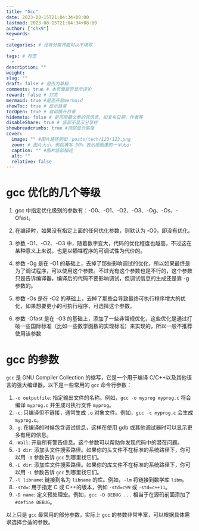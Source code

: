 ```yaml
---
title: "Gcc"
date: 2023-08-15T21:04:34+08:00
lastmod: 2023-08-15T21:04:34+08:00
author: ["chx9"]
keywords:
  -
categories: # 没有分类界面可以不填写
  -
tags: # 标签
  -
description: ""
weight:
slug: ""
draft: false # 是否为草稿
comments: true # 本页面是否显示评论
reward: false # 打赏
mermaid: true #是否开启mermaid
showToc: true # 显示目录
TocOpen: true # 自动展开目录
hidemeta: false # 是否隐藏文章的元信息，如发布日期、作者等
disableShare: true # 底部不显示分享栏
showbreadcrumbs: true #顶部显示路径
cover:
  image: "" #图片路径例如：posts/tech/123/123.png
  zoom: # 图片大小，例如填写 50% 表示原图像的一半大小
  caption: "" #图片底部描述
  alt: ""
  relative: false
---
```


# gcc 优化的几个等级

1. gcc 中指定优化级别的参数有：-O0、-O1、-O2、-O3、-Og、-Os、-Ofast。

2. 在编译时，如果没有指定上面的任何优化参数，则默认为 -O0，即没有优化。

3. 参数 -O1、-O2、-O3 中，随着数字变大，代码的优化程度也越高，不过这在某种意义上来说，也是以牺牲程序的可调试性为代价的。

4. 参数 -Og 是在 -O1 的基础上，去掉了那些影响调试的优化，所以如果最终是为了调试程序，可以使用这个参数。不过光有这个参数也是不行的，这个参数只是告诉编译器，编译后的代码不要影响调试，但调试信息的生成还是靠 -g 参数的。

5. 参数 -Os 是在 -O2 的基础上，去掉了那些会导致最终可执行程序增大的优化，如果想要更小的可执行程序，可选择这个参数。

6. 参数 -Ofast 是在 -O3 的基础上，添加了一些非常规优化，这些优化是通过打破一些国际标准（比如一些数学函数的实现标准）来实现的，所以一般不推荐使用该参数

# gcc 的参数

`gcc` 是 GNU Compiler Collection 的缩写，它是一个用于编译 C/C++以及其他语言的强大编译器。以下是一些常用的 `gcc` 命令行参数：

1. `-o outputfile`: 指定输出文件的名称。例如，`gcc -o myprog myprog.c` 将会编译 `myprog.c` 并生成可执行文件 `myprog`。
2. `-c`: 只编译但不链接，通常生成 `.o` 对象文件。例如，`gcc -c myprog.c` 会生成 `myprog.o`。
3. `-g`: 在编译的时候包含调试信息，这样在使用 gdb 或其他调试器时可以显示更多有用的信息。
4. `-Wall`: 开启所有警告信息。这个参数可以帮助你发现代码中的潜在问题。
5. `-I dir`: 添加头文件搜索路径。如果你的头文件不在标准的系统路径下，你可以用 `-I` 参数告诉 `gcc` 到哪里找它们。
6. `-L dir`: 添加库文件搜索路径。如果你的库文件不在标准的系统路径下，你可以用 `-L` 参数告诉 `gcc` 到哪里找它们。
7. `-l libname`: 链接到名为 `libname` 的库。例如，`-lm` 将链接到数学库 `libm`。
8. `-std=`: 用于指定 C 或 C++的版本，例如 `-std=c99` 或 `-std=c++11`。
9. `-D name`: 定义预处理宏。例如，`gcc -D DEBUG ...` 相当于在源码前面添加了 `#define DEBUG`。

以上只是 `gcc` 最常用的部分参数，实际上 `gcc` 的参数非常丰富，可以根据具体需求选择合适的参数。
